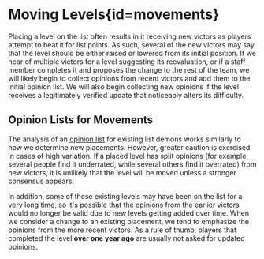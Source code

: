 <div class='panel fade js-scroll-anim' data-anim='fade'>

# Moving Levels{id=movements}

Placing a level on the list often results in it receiving new victors as players attempt to beat it for list points. As such, several of the new victors may say that the level should be either raised or lowered from its initial position. If we hear of multiple victors for a level suggesting its reevaluation, or if a staff member completes it and proposes the change to the rest of the team, we will likely begin to collect opinions from recent victors and add them to the initial opinion list. We will also begin collecting new opinions if the level receives a legitimately verified update that noticeably alters its difficulty. 

## Opinion Lists for Movements

The analysis of an [opinion list](/guidelines/opinions) for existing list demons works similarly to how we determine new placements. However, greater caution is exercised in cases of high
variation. If a placed level has split opinions (for example, several people find it underrated, while several others find it overrated) from new victors, it is unlikely that the level will be moved unless a stronger consensus appears. 

In addition, some of these existing levels may have been on the list for a very long time, so it's possible that the opinions from the earlier victors would no longer be valid due to new levels getting added over time. When we consider a change to an existing placement, we tend to emphasize the opinions from the more recent victors. As a rule of thumb, players that completed the level __over one year ago__ are usually not asked for updated opinions. 
